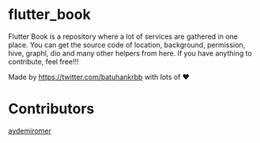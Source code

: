 # flutter_book

Flutter Book is a repository where a lot of services are gathered in one place. You can get the source code of location, background, permission, hive, graphl, dio and many other helpers from here. If you have anything to contribute, feel free!!!

Made by https://twitter.com/batuhankrbb with lots of ❤️


# Contributors
<p> <a href="https://github.com/aydemiromer" target="blank">aydemiromer</a></h3>
